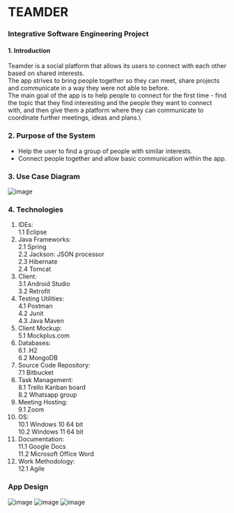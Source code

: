 # TEAMDER

### Integrative Software Engineering Project ###


#### 1. Introduction ###

Teamder is a social platform that allows its users to connect with each other based on shared interests.\
The app strives to bring people together so they can meet, share projects and communicate in a way they were not able to before.\
The main goal of the app is to help people to connect for the first time - find the topic that they find interesting and the people they want to connect with,
and then give them a platform where they can communicate to coordinate further meetings, ideas and plans.\

### 2. Purpose of the System ###
- Help the user to find a group of people with similar interests.
- Connect people together and allow basic communication within the app.

### 3. Use Case Diagram ###
![image](https://user-images.githubusercontent.com/62388816/177109921-9c30b2a2-4219-4349-988c-3cfe383afffd.png)


### 4. Technologies ###
1. IDEs: \
1.1 Eclipse 
2. Java Frameworks: \
2.1 Spring \
2.2 Jackson: JSON processor \
2.3 Hibernate \
2.4 Tomcat 
3. Client: \
3.1 Android Studio \
3.2 Retrofit 
4. Testing Utilities: \
4.1 Postman \
4.2 Junit \
4.3 Java Maven 
5. Client Mockup: \
5.1 Mockplus.com 
6. Databases: \
6.1 .H2 \
6.2 MongoDB 
7. Source Code Repository: \
7.1 Bitbucket 
8. Task Management: \
8.1 Trello Kanban board \
8.2 Whatsapp group 
9. Meeting Hosting: \
9.1 Zoom 
10. OS: \
10.1 Windows 10 64 bit \
10.2 Windows 11 64 bit 
11. Documentation: \
11.1 Google Docs \
11.2 Microsoft Office Word 
12. Work Methodology: \
12.1 Agile


### App Design ###
![image](https://user-images.githubusercontent.com/62388816/177112924-e63b5de3-3e0f-48c1-9cde-13b25fad9969.png) 
![image](https://user-images.githubusercontent.com/62388816/177112949-aaf0f91e-2a55-4ede-94e4-69df1064ddad.png)
![image](https://user-images.githubusercontent.com/62388816/177113013-bd1d4b7d-b1b0-4dd1-b813-5fbc824c623e.png)



